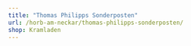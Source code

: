 ```yaml
---
title: "Thomas Philipps Sonderposten"
url: /horb-am-neckar/thomas-philipps-sonderposten/
shop: Kramladen
---
```

